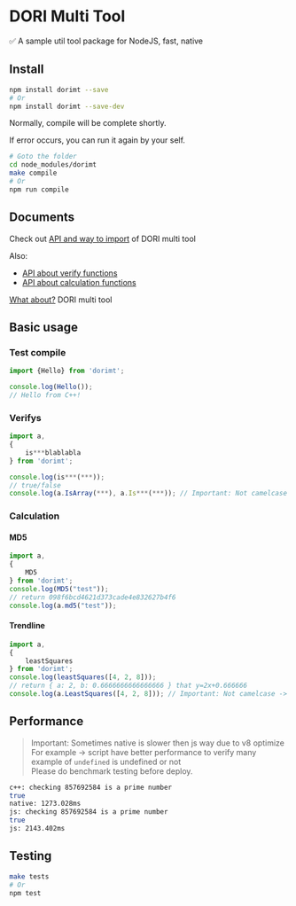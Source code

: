 # DORI Multi Tool

:white_check_mark: A sample util tool package for NodeJS, fast, native

## Install

```bash
npm install dorimt --save
# Or
npm install dorimt --save-dev
```

Normally, compile will be complete shortly.

If error occurs, you can run it again by your self.

```bash
# Goto the folder
cd node_modules/dorimt
make compile
# Or
npm run compile
```

## Documents

Check out [API and way to import](https://github.com/WMXPY/DORI-Multi-Tool/blob/master/doc/api.md) of DORI multi tool

Also:

- [API about verify functions](https://github.com/WMXPY/DORI-Multi-Tool/blob/master/doc/verifysAPI.md)
- [API about calculation functions](https://github.com/WMXPY/DORI-Multi-Tool/blob/master/doc/calcAPI.md)

[What about?](https://github.com/WMXPY/DORI-Multi-Tool/blob/master/doc/what.md) DORI multi tool

## Basic usage

### Test compile

```js
import {Hello} from 'dorimt';

console.log(Hello());
// Hello from C++!
```

### Verifys

```js
import a, 
{
    is***blablabla
} from 'dorimt';

console.log(is***(***));
// true/false
console.log(a.IsArray(***), a.Is***(***)); // Important: Not camelcase -> IsArray instead of isArray
```
 
### Calculation

#### MD5

```js
import a, 
{
    MD5
} from 'dorimt';
console.log(MD5("test"));
// return 098f6bcd4621d373cade4e832627b4f6
console.log(a.md5("test"));
```

#### Trendline

```js
import a, 
{
    leastSquares
} from 'dorimt';
console.log(leastSquares([4, 2, 8]));
// return { a: 2, b: 0.6666666666666666 } that y=2x+0.666666
console.log(a.LeastSquares([4, 2, 8])); // Important: Not camelcase -> LeastSquares instead of leastSquares
```

## Performance

> Important: Sometimes native is slower then js way due to v8 optimize  
> For example -> script have better performance to verify many example of `undefined` is undefined or not  
> Please do benchmark testing before deploy.

```bash
c++: checking 857692584 is a prime number
true
native: 1273.028ms
js: checking 857692584 is a prime number
true
js: 2143.402ms
```

## Testing

```bash
make tests
# Or
npm test
```
